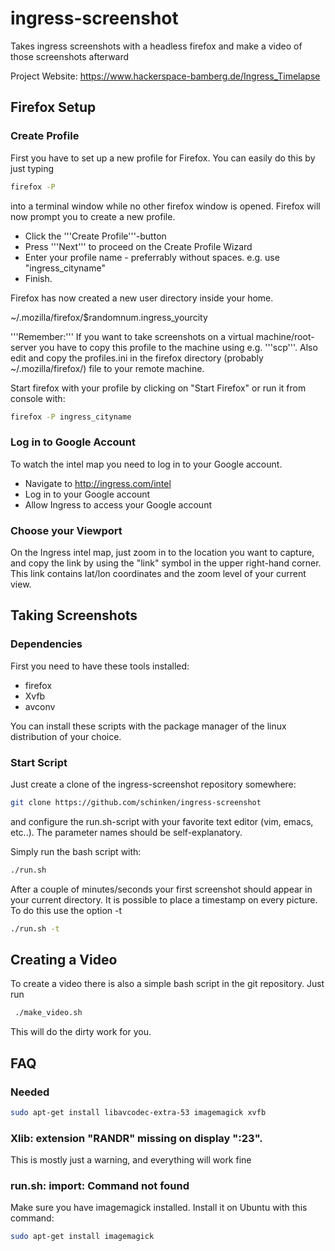 # ingress-screenshot


Takes ingress screenshots with a headless firefox and make a video of those screenshots afterward

Project Website: https://www.hackerspace-bamberg.de/Ingress_Timelapse

## Firefox Setup
### Create Profile

First you have to set up a new profile for Firefox. You can easily do this by just typing

````bash
firefox -P
````

into a terminal window while no other firefox window is opened. Firefox will now prompt you to create a new profile.

* Click the '''Create Profile'''-button
* Press '''Next''' to proceed on the Create Profile Wizard
* Enter your profile name - preferrably without spaces. e.g. use "ingress_cityname"
* Finish.

Firefox has now created a new user directory inside your home.

 ~/.mozilla/firefox/$randomnum.ingress_yourcity

'''Remember:''' If you want to take screenshots on a virtual machine/root-server you have to copy this profile to the machine using e.g. '''scp'''. Also edit and copy the profiles.ini in the firefox directory (probably ~/.mozilla/firefox/) file to your remote machine.

Start firefox with your profile by clicking on "Start Firefox" or run it from console with:

````bash
firefox -P ingress_cityname
````

### Log in to Google Account

To watch the intel map you need to log in to your Google account.

* Navigate to http://ingress.com/intel
* Log in to your Google account
* Allow Ingress to access your Google account

### Choose your Viewport

On the Ingress intel map, just zoom in to the location you want to capture, and copy the link by using the "link" symbol in the upper right-hand corner. This link contains lat/lon coordinates and the zoom level of your current view.

## Taking Screenshots

### Dependencies

First you need to have these tools installed:

* firefox
* Xvfb
* avconv

You can install these scripts with the package manager of the linux distribution of your choice.

### Start Script

Just create a clone of the ingress-screenshot repository somewhere:

````bash
git clone https://github.com/schinken/ingress-screenshot
````

and configure the run.sh-script with your favorite text editor (vim, emacs, etc..). The parameter names should be self-explanatory.

Simply run the bash script with:

````bash
./run.sh
````

After a couple of minutes/seconds your first screenshot should appear in your current directory. It is possible to place a timestamp on every picture. To do this use the option -t
    
````bash
./run.sh -t  
````

## Creating a Video

To create a video there is also a simple bash script in the git repository. Just run

````bash
 ./make_video.sh 
````

This will do the dirty work for you.


## FAQ 

### Needed

````bash
sudo apt-get install libavcodec-extra-53 imagemagick xvfb 
````

### Xlib:  extension "RANDR" missing on display ":23". 

This is mostly just a warning, and everything will work fine

### run.sh: import: Command not found

Make sure you have imagemagick installed. Install it on Ubuntu with this command:

````bash 
sudo apt-get install imagemagick
````
